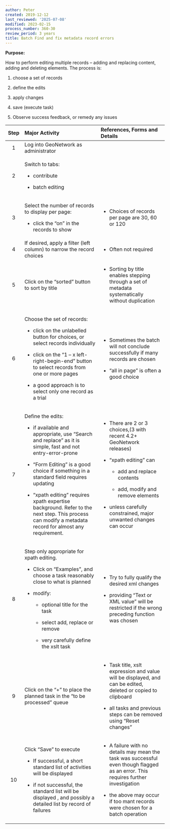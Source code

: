 ```yaml
---
author: Peter
created: 2019-12-12
last_reviewed: '2025-07-08'
modified: 2023-02-15
process_number: 360-30
review_period: 3 years
title: Batch Find and fix metadata record errors
---
```


**Purpose:**

How to perform editing multiple records – adding and replacing content, adding and deleting elements. The process is:

1.  choose a set of records

2.  define the edits

3.  apply changes

4.  save (execute task)

5.  Observe success feedback, or remedy any issues

<table>
<colgroup>
<col style="width: 10%" />
<col style="width: 47%" />
<col style="width: 41%" />
</colgroup>
<thead>
<tr>
<th style="text-align: center;"><strong>Step</strong></th>
<th style="text-align: left;"><strong>Major Activity</strong></th>
<th style="text-align: left;"><strong>References, Forms and Details</strong></th>
</tr>
</thead>
<tbody>
<tr>
<td style="text-align: center;">1</td>
<td style="text-align: left;">Log into GeoNetwork as administrator</td>
<td style="text-align: left;"></td>
</tr>
<tr>
<td style="text-align: center;">2</td>
<td style="text-align: left;"><p>Switch to tabs:</p>
<ul>
<li><p>contribute</p></li>
<li><p>batch editing</p></li>
</ul></td>
<td style="text-align: left;"></td>
</tr>
<tr>
<td style="text-align: center;">3</td>
<td style="text-align: left;"><p>Select the number of records to display per page:</p>
<ul>
<li><p>click the “on” in the records to show</p></li>
</ul></td>
<td style="text-align: left;"><ul>
<li><p>Choices of records per page are 30, 60 or 120</p></li>
</ul></td>
</tr>
<tr>
<td style="text-align: center;">4</td>
<td style="text-align: left;">If desired, apply a filter (left column) to narrow the record choices</td>
<td style="text-align: left;"><ul>
<li><p>Often not required</p></li>
</ul></td>
</tr>
<tr>
<td style="text-align: center;">5</td>
<td style="text-align: left;">Click on the “sorted” button to sort by title</td>
<td style="text-align: left;"><ul>
<li><p>Sorting by title enables stepping through a set of metadata systematically without duplication</p></li>
</ul></td>
</tr>
<tr>
<td style="text-align: center;">6</td>
<td style="text-align: left;"><p>Choose the set of records:</p>
<ul>
<li><p>click on the unlabelled button for choices, or select records individually</p></li>
<li><p>click on the “1 – x left-right-begin-end” button to select records from one or more pages</p></li>
<li><p>a good approach is to select only one record as a trial</p></li>
</ul></td>
<td style="text-align: left;"><ul>
<li><p>Sometimes the batch will not conclude successfully if many records are chosen</p></li>
<li><p>“all in page” is often a good choice</p></li>
</ul></td>
</tr>
<tr>
<td style="text-align: center;">7</td>
<td style="text-align: left;"><p>Define the edits:</p>
<ul>
<li><p>if available and appropriate, use “Search and replace” as it is simple, fast and not entry-error-prone</p></li>
<li><p>“Form Editing” is a good choice if something in a standard field requires updating</p></li>
<li><p>“xpath editing” requires xpath expertise background. Refer to the next step. This process can modify a metadata record for almost any requirement.</p></li>
</ul></td>
<td style="text-align: left;"><ul>
<li><p>There are 2 or 3 choices,(3 with recent 4.2+ GeoNetwork releases)</p></li>
<li><p>“xpath editing” can</p>
<ul>
<li><p>add and replace contents</p></li>
<li><p>add, modify and remove elements</p></li>
</ul></li>
<li><p>unless carefully constrained, major unwanted changes can occur</p></li>
</ul></td>
</tr>
<tr>
<td style="text-align: center;">8</td>
<td style="text-align: left;"><p>Step only appropriate for xpath editing.</p>
<ul>
<li><p>Click on “Examples”, and choose a task reasonably close to what is planned</p></li>
<li><p>modify:</p>
<ul>
<li><p>optional title for the task</p></li>
<li><p>select add, replace or remove</p></li>
<li><p>very carefully define the xslt task</p></li>
</ul></li>
</ul></td>
<td style="text-align: left;"><ul>
<li><p>Try to fully qualify the desired xml changes</p></li>
<li><p>providing “Text or XML value” will be restricted if the wrong preceding function was chosen</p></li>
</ul></td>
</tr>
<tr>
<td style="text-align: center;">9</td>
<td style="text-align: left;">Click on the “+” to place the planned task in the “to be processed” queue</td>
<td style="text-align: left;"><ul>
<li><p>Task title, xslt expression and value will be displayed, and can be edited, deleted or copied to clipboard</p></li>
<li><p>all tasks and previous steps can be removed using “Reset changes”</p></li>
</ul></td>
</tr>
<tr>
<td style="text-align: center;">10</td>
<td style="text-align: left;"><p>Click “Save” to execute</p>
<ul>
<li><p>If successful, a short standard list of activities will be displayed</p></li>
<li><p>if not successful, the standard list will be displayed , and possibly a detailed list by record of failures</p></li>
</ul></td>
<td style="text-align: left;"><ul>
<li><p>A failure with no details may mean the task was successful even though flagged as an error. This requires further investigation</p></li>
<li><p>the above may occur if too mant records were chosen for a batch operation</p></li>
</ul></td>
</tr>
</tbody>
</table>
